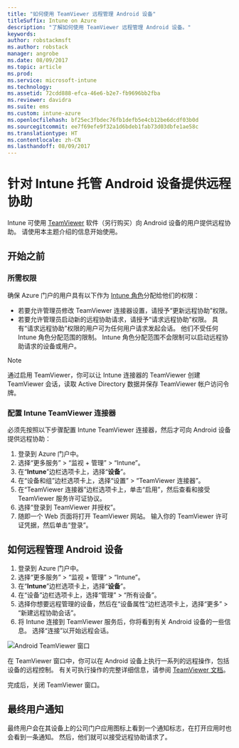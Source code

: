 ```yaml
---
title: "如何使用 TeamViewer 远程管理 Android 设备"
titleSuffix: Intune on Azure
description: "了解如何使用 TeamViewer 远程管理 Android 设备。"
keywords: 
author: robstackmsft
ms.author: robstack
manager: angrobe
ms.date: 08/09/2017
ms.topic: article
ms.prod: 
ms.service: microsoft-intune
ms.technology: 
ms.assetid: 72cdd888-efca-46e6-b2e7-fb9696bb2fba
ms.reviewer: davidra
ms.suite: ems
ms.custom: intune-azure
ms.openlocfilehash: bf25ec3fbdec76fb1defb5e4cb12be6dcdf03b0d
ms.sourcegitcommit: ee7f69efe9f32a1d6bdeb1fab73d03dbfe1ae58c
ms.translationtype: HT
ms.contentlocale: zh-CN
ms.lasthandoff: 08/09/2017
---
```

# <a name="provide-remote-assistance-for-intune-managed-android-devices"></a>针对 Intune 托管 Android 设备提供远程协助

Intune 可使用 [TeamViewer](https://www.teamviewer.com) 软件（另行购买）向 Android 设备的用户提供远程协助。 请使用本主题介绍的信息开始使用。

## <a name="before-you-start"></a>开始之前

### <a name="required-permissions"></a>所需权限

确保 Azure 门户的用户具有以下作为 [Intune 角色](https://docs.microsoft.com/intune-azure/access-control/role-based-access-control)分配给他们的权限：
- 若要允许管理员修改 TeamViewer 连接器设置，请授予“更新远程协助”权限。
- 若要允许管理员启动新的远程协助请求，请授予“请求远程协助”权限。 具有“请求远程协助”权限的用户可为任何用户请求发起会话。 他们不受任何 Intune 角色分配范围的限制。 Intune 角色分配范围不会限制可以启动远程协助请求的设备或用户。

>[!NOTE]
>通过启用 TeamViewer，你可以让 Intune 连接器的 TeamViewer 创建 TeamViewer 会话，读取 Active Directory 数据并保存 TeamViewer 帐户访问令牌。

### <a name="configure-the-intune-teamviewer-connector"></a>配置 Intune TeamViewer 连接器

必须先按照以下步骤配置 Intune TeamViewer 连接器，然后才可向 Android 设备提供远程协助：


1. 登录到 Azure 门户中。
2. 选择“更多服务” > “监视 + 管理” > “Intune”。
3. 在“**Intune**”边栏选项卡上，选择“**设备**”。
4. 在“设备和组”边栏选项卡上，选择“设置” > “TeamViewer 连接器”。
5. 在“TeamViewer 连接器”边栏选项卡上，单击“启用”，然后查看和接受 TeamViewer 服务许可证协议。
6. 选择“登录到 TeamViewer 并授权”。
7. 随即一个 Web 页面将打开 TeamViewer 网站。 输入你的 TeamViewer 许可证凭据，然后单击“登录”。


## <a name="how-to-remotely-administer-an-android-device"></a>如何远程管理 Android 设备

1. 登录到 Azure 门户中。
2. 选择“更多服务” > “监视 + 管理” > “Intune”。
3. 在“**Intune**”边栏选项卡上，选择“**设备**”。
4. 在“设备”边栏选项卡上，选择“管理” > “所有设备”。
5. 选择你想要远程管理的设备，然后在“设备属性”边栏选项卡上，选择“更多” > “新建远程协助会话”。
6. 将 Intune 连接到 TeamViewer 服务后，你将看到有关 Android 设备的一些信息。 选择“连接”以开始远程会话。

![Android TeamViewer 窗口](./media/android-teamviewer.png)

在 TeamViewer 窗口中，你可以在 Android 设备上执行一系列的远程操作，包括设备的远程控制。 有关可执行操作的完整详细信息，请参阅 [TeamViewer 文档](https://www.teamviewer.com/support/documents/)。

完成后，关闭 TeamViewer 窗口。

## <a name="end-user-notifications"></a>最终用户通知

最终用户会在其设备上的公司门户应用图标上看到一个通知标志，在打开应用时也会看到一条通知。 然后，他们就可以接受远程协助请求了。

